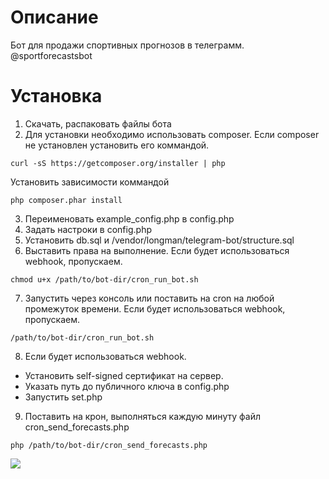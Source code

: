 # Описание
Бот для продажи спортивных прогнозов в телеграмм. @sportforecastsbot
# Установка
1. Скачать, распаковать файлы бота  
2. Для установки необходимо использовать composer.
Если composer не установлен установить его коммандой. 
```
curl -sS https://getcomposer.org/installer | php
```
Установить зависимости коммандой
```
php composer.phar install
```
3. Переименовать example_config.php в config.php
4. Задать настроки в config.php
5. Установить db.sql и /vendor/longman/telegram-bot/structure.sql
6. Выставить права на выполнение. Если будет использоваться webhook, пропускаем.
```
chmod u+x /path/to/bot-dir/cron_run_bot.sh
```
7. Запустить через консоль или поставить на cron на любой промежуток времени. Если будет использоваться webhook, пропускаем.
```
/path/to/bot-dir/cron_run_bot.sh
```
8. Если будет использоваться webhook.
  * Установить self-signed сертификат на сервер.
  * Указать путь до публичного ключа в config.php
  * Запустить set.php
9. Поставить на крон, выполняться каждую минуту файл cron_send_forecasts.php
```
php /path/to/bot-dir/cron_send_forecasts.php
```

<a href="//www.free-kassa.ru/"><img src="//www.free-kassa.ru/img/fk_btn/17.png"></a>
